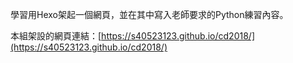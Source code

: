 學習用Hexo架起一個網頁，並在其中寫入老師要求的Python練習內容。

本組架設的網頁連結：[https://s40523123.github.io/cd2018/](https://s40523123.github.io/cd2018/)​

